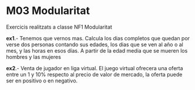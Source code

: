 # M03 Modularitat 

   Exercicis realitzats a classe NF1 Modularitat
   
   **ex1**.- Tenemos que vernos mas. Calcula los dias completos que quedan por verse dos personas contando sus edades, 
   los dias que se ven al año o al mes, y las horas en esos días. A partir de la edad media que se mueren los hombres y las 
   mujeres
   
   **ex2**.- Venta de jugador en liga virtual. El juego virtual ofrecera una oferta entre un 1 y 10% respecto al precio de valor de mercado,
   la oferta puede ser en positivo o en negativo. 
